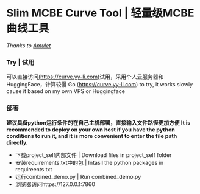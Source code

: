 # Slim MCBE Curve Tool  |  轻量级MCBE曲线工具

*Thanks to [Amulet](https://www.amuletmc.com/)*

### Try | 试用
可以直接访问[(https://curve.yy-li.com)](https://curve.yy-li.com)试用，采用个人云服务器和HuggingFace，计算较慢
Go (https://curve.yy-li.com) to try, it works slowly cause it based on my own VPS or Huggingface

### 部署
**建议具备python运行条件的在自己主机部署，直接输入文件路径更加方便**
**It is recommended to deploy on your own host if you have the python conditions to run it, and it is more convenient to enter the file path directly.**

- 下载project_self内部文件  |  Download files in project_self folder
- 安装requirements.txt中的包  |  Intasll the python packages in requireents.txt
- 运行combined_demo.py  |  Run combined_demo.py
- 浏览器访问https://127.0.0.1:7860